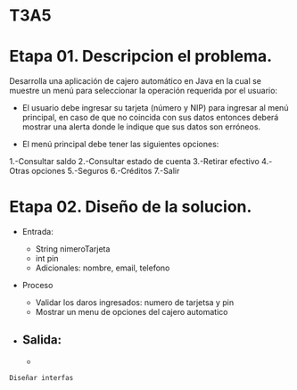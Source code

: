 # T3A5

# Etapa 01. Descripcion el problema.

Desarrolla una aplicación de cajero automático en Java en la cual se muestre un menú para seleccionar la operación requerida por el usuario:

- El usuario debe ingresar su tarjeta (número y NIP) para ingresar al menú principal, en caso de que no coincida con sus datos entonces deberá mostrar una alerta donde le indique que sus datos son erróneos.

- El menú principal debe tener las siguientes opciones:

1.-Consultar saldo
2.-Consultar estado de cuenta
3.-Retirar efectivo
4.-Otras opciones
5.-Seguros
6.-Créditos
7.-Salir


# Etapa 02. Diseño de la solucion.

- Entrada:
  - String nimeroTarjeta
  - int pin
  - Adicionales: nombre, email, telefono

- Proceso
  - Validar los daros ingresados: numero de tarjetsa y pin
  - Mostrar un menu de opciones del cajero automatico

- Salida:
  -
  -
  
~~~~
Diseñar interfas
~~~~
